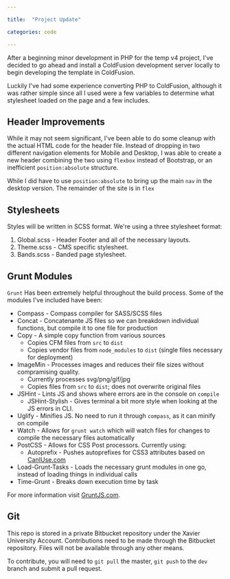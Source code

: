```yaml
---

title:  "Project Update"

categories: code

---
```


After a beginning minor development in PHP for the temp v4 project, I've decided to go ahead and install a ColdFusion development server locally 
to begin developing the template in ColdFusion.

Luckily I've had some experience converting PHP to ColdFusion, although it was rather simple since all I used were a few variables to determine what 
stylesheet loaded on the page and a few includes.

## Header Improvements

While it may not seem significant, I've been able to do some cleanup with the actual HTML code for the header file. Instead of dropping in two different 
navigation elements for Mobile and Desktop, I was able to create a new header combining the two using `flexbox` instead of Bootstrap, or an inefficient
`position:absolute` structure.

While I did have to use `position:absolute` to bring up the main `nav` in the desktop version. The remainder of the site is in `flex`

## Stylesheets

Styles will be written in SCSS format. We're using a three stylesheet format:
1. Global.scss - Header Footer and all of the necessary layouts.
2. Theme.scss - CMS specific stylesheet.
3. Bands.scss - Banded page stylesheet.

## Grunt Modules

`Grunt` Has been extremely helpful throughout the build process. Some of the modules I've included have been:

* Compass - Compass compiler for SASS/SCSS files
* Concat - Concatenante JS files so we can breakdown individual functions, but compile it to one file for production
* Copy - A simple copy function from various sources
  * Copies CFM files from `src` to `dist`
  * Copies vendor files from `node_modules` to `dist` (single files necessary for deployment)
* ImageMin - Processes images and reduces their file sizes without compramising quality. 
  * Currently processes svg/png/gif/jpg
  * Copies files from `src` to `dist`; does not overwrite original files
* JSHint - Lints JS and shows where errors are in the console on `compile`
  * JSHint-Stylish - Gives terminal a bit more style when looking at the JS errors in CLI.
* Uglify - Minifies JS. No need to run it through `compass`, as it can minify on compile
* Watch - Allows for `grunt watch` which will watch files for changes to compile the necessary files automatically
* PostCSS - Allows for CSS Post processors. Currently using:
  * Autoprefix - Pushes autoprefixes for CSS3 attributes based on [CanIUse.com](http://caniuse.com)
* Load-Grunt-Tasks - Loads the necessary grunt modules in one go, instead of loading things in individual calls
* Time-Grunt - Breaks down execution time by task

For more information visit [GruntJS.com](http://gruntjs.com).

## Git

This repo is stored in a private Bitbucket repository under the Xavier University Account. Contributions need to be made through the Bitbucket repository. Files will not be available through any other means. 

To contribute, you will need to `git pull` the master, `git push` to the `dev` branch and submit a pull request.